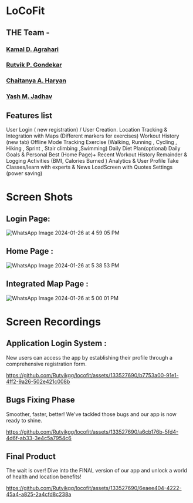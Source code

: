 # LoCoFit
## THE Team -
### [Kamal D. Agrahari](https://github.com/kamalagrahari03) 
### [Rutvik P. Gondekar](https://github.com/Rutvikgg)   
### [Chaitanya A. Haryan](https://github.com/God-Chaitanya) 
### [Yash M. Jadhav](https://github.com/Ymj26) 

## Features list
User Login ( new registration)  / User Creation.
Location Tracking & Integration with Maps (Different markers for exercises)
Workout History (new tab)
Offline Mode
Tracking Exercise (Walking, Running , Cycling , Hiking , Sprint , Stair climbing ,Swimming)
Daily Diet Plan(optional)
Daily Goals & Personal Best (Home Page)+ Recent Workout  History
Remainder & Logging Activities (BMI, Calories Burned )
Analytics & User Profile
Take Classes/learn with experts & News
LoadScreen with Quotes
Settings (power saving)



# Screen Shots
## Login Page:

![WhatsApp Image 2024-01-26 at 4 59 05 PM](https://github.com/Rutvikgg/locofit/assets/133527690/5feef782-363f-47a2-a7d1-048f382f0f00)

## Home Page :  
![WhatsApp Image 2024-01-26 at 5 38 53 PM](https://github.com/Rutvikgg/locofit/assets/133527690/17b6c808-e98b-4c79-b31c-c18d9ee2f86f)

## Integrated Map Page :
![WhatsApp Image 2024-01-26 at 5 00 01 PM](https://github.com/Rutvikgg/locofit/assets/133527690/b2a36119-8110-460b-94f1-625d51a57e07)

# Screen Recordings

## Application Login System :
New users can access the app by establishing their profile through a comprehensive registration form.

https://github.com/Rutvikgg/locofit/assets/133527690/b7753a00-91e1-4ff2-9a26-502e421c008b

## Bugs Fixing Phase

Smoother, faster, better! We've tackled those bugs and our app is now ready to shine.

https://github.com/Rutvikgg/locofit/assets/133527690/a6cb176b-5fd4-4d6f-ab33-3e4c5a7954c6

## Final Product 
The wait is over! Dive into the FINAL version of our app and unlock a world of health and location benefits!

https://github.com/Rutvikgg/locofit/assets/133527690/6eaee404-4222-45a4-a825-2a4cfd8c238a





